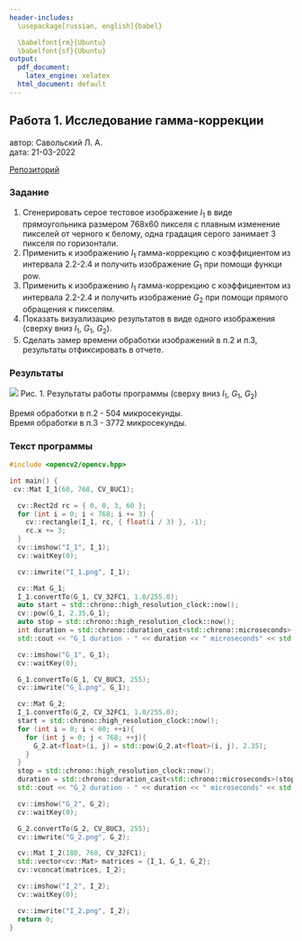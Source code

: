 ```yaml
---
header-includes:
  \usepackage[russian, english]{babel}

  \babelfont{rm}{Ubuntu}
  \babelfont{sf}{Ubuntu}
output:
  pdf_document: 
    latex_engine: xelatex
  html_document: default
---
```

## Работа 1. Исследование гамма-коррекции
автор: Савольский Л. А.  
дата: 21-03-2022  

[Репозиторий](https://github.com/ketorg0z/savolsky_l_a/)

### Задание
1. Сгенерировать серое тестовое изображение $I_1$ в виде прямоугольника размером 768х60 пикселя
с плавным изменение пикселей от черного к белому, одна градация серого занимает 3 пикселя
по горизонтали.
2. Применить  к изображению $I_1$ гамма-коррекцию с коэффициентом из интервала 2.2-2.4 и 
получить изображение $G_1$ при помощи функци pow.
3. Применить  к изображению $I_1$ гамма-коррекцию с коэффициентом из интервала 2.2-2.4 и 
получить изображение $G_2$ при помощи прямого обращения к пикселям.
4. Показать визуализацию результатов в виде одного изображения (сверху вниз $I_1$, $G_1$, $G_2$).
5. Сделать замер времени обработки изображений в п.2 и п.3, результаты отфиксировать в отчете.

### Результаты

![](I_2.png)
Рис. 1. Результаты работы программы (сверху вниз $I_1$, $G_1$, $G_2$)

Время обработки в п.2 - 504 микросекунды.  
Время обработки в п.3 - 3772 микросекунды.

### Текст программы

```cpp
#include <opencv2/opencv.hpp>

int main() {
 cv::Mat I_1(60, 768, CV_8UC1);

  cv::Rect2d rc = { 0, 0, 3, 60 };
  for (int i = 0; i < 768; i += 3) {
    cv::rectangle(I_1, rc, { float(i / 3) }, -1);
    rc.x += 3;
  }
  cv::imshow("I_1", I_1);
  cv::waitKey(0);

  cv::imwrite("I_1.png", I_1);

  cv::Mat G_1;
  I_1.convertTo(G_1, CV_32FC1, 1.0/255.0);
  auto start = std::chrono::high_resolution_clock::now();
  cv::pow(G_1, 2.35,G_1);
  auto stop = std::chrono::high_resolution_clock::now();
  int duration = std::chrono::duration_cast<std::chrono::microseconds>(stop - start).count();
  std::cout << "G_1 duration - " << duration << " microseconds" << std::endl;

  cv::imshow("G_1", G_1);
  cv::waitKey(0);

  G_1.convertTo(G_1, CV_8UC3, 255);
  cv::imwrite("G_1.png", G_1);

  cv::Mat G_2;
  I_1.convertTo(G_2, CV_32FC1, 1.0/255.0);
  start = std::chrono::high_resolution_clock::now();
  for (int i = 0; i < 60; ++i){
    for (int j = 0; j < 768; ++j){
      G_2.at<float>(i, j) = std::pow(G_2.at<float>(i, j), 2.35);
    }
  }
  stop = std::chrono::high_resolution_clock::now();
  duration = std::chrono::duration_cast<std::chrono::microseconds>(stop - start).count();
  std::cout << "G_2 duration - " << duration << " microseconds" << std::endl;

  cv::imshow("G_2", G_2);
  cv::waitKey(0);

  G_2.convertTo(G_2, CV_8UC3, 255);
  cv::imwrite("G_2.png", G_2);

  cv::Mat I_2(180, 768, CV_32FC1);
  std::vector<cv::Mat> matrices = {I_1, G_1, G_2};
  cv::vconcat(matrices, I_2);

  cv::imshow("I_2", I_2);
  cv::waitKey(0);

  cv::imwrite("I_2.png", I_2);
  return 0;
}
```


